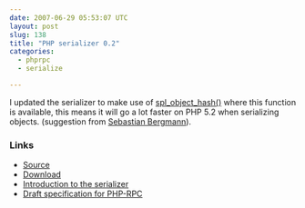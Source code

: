 ```yaml
---
date: 2007-06-29 05:53:07 UTC
layout: post
slug: 138
title: "PHP serializer 0.2"
categories:
  - phprpc
  - serialize

---
```

<p>I updated the serializer to make use of <a href="http://ca.php.net/spl_object_hash">spl_object_hash()</a> where this function is available, this means it will go a lot faster on PHP 5.2 when serializing objects. (suggestion from <a href="http://sebastian-bergmann.de/">Sebastian Bergmann</a>).</p>

<h3>Links</h3>
<ul>
<li><a href="http://www.rooftopsolutions.nl/code/?p=PHPRPC&a=s&file=/Serializer.php">Source</a></li>
<li><a href="http://www.rooftopsolutions.nl/code/PHPRPC/downloads/PHPRPC_0.2.tar.gz">Download</a></li>
<li><a href="http://www.rooftopsolutions.nl/article/136">Introduction to the serializer</a></li>
<li><a href="http://www.rooftopsolutions.nl/article/133">Draft specification for PHP-RPC</a></li>
</ul>